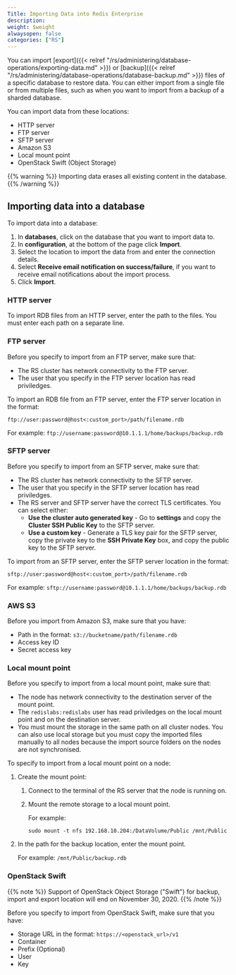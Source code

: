 ```yaml
---
Title: Importing Data into Redis Enterprise
description:
weight: $weight
alwaysopen: false
categories: ["RS"]
---
```

You can import [export]({{< relref "/rs/administering/database-operations/exporting-data.md" >}})
or [backup]({{< relref "/rs/administering/database-operations/database-backup.md" >}})
files of a specific database to restore data.
You can either import from a single file or from multiple files,
such as when you want to import from a backup of a sharded database.

You can import data from these locations:

- HTTP server
- FTP server
- SFTP server
- Amazon S3
- Local mount point
- OpenStack Swift (Object Storage)

{{% warning %}}
Importing data erases all existing content in the database.
{{% /warning %}}

## Importing data into a database

To import data into a database:

1. In **databases**, click on the database that you want to import data to.
1. In **configuration**, at the bottom of the page click **Import**.
1. Select the location to import the data from and enter the connection details.
1. Select **Receive email notification on success/failure**, if you want to receive
    email notifications about the import process.
1. Click **Import**.

### HTTP server

To import RDB files from an HTTP server, enter the path to the files. You must enter
each path on a separate line.

### FTP server

Before you specify to import from an FTP server, make sure that:

- The RS cluster has network connectivity to the FTP server.
- The user that you specify in the FTP server location has read priviledges.

To import an RDB file from an FTP server, enter the FTP server location in the format:

```src
ftp://user:password@host<:custom_port>/path/filename.rdb
```

For example: `ftp://username:password@10.1.1.1/home/backups/backup.rdb`

### SFTP server

Before you specify to import from an SFTP server, make sure that:

- The RS cluster has network connectivity to the SFTP server.
- The user that you specify in the SFTP server location has read priviledges.
- The RS server and SFTP server have the correct TLS certificates. You can select either:
    - **Use the cluster auto generated key** - Go to **settings** and copy the **Cluster SSH Public Key**
        to the SFTP server.
    - **Use a custom key** - Generate a TLS key pair for the SFTP server, copy the private key to
        the **SSH Private Key** box, and copy the public key to the SFTP server.

To import from an SFTP server, enter the SFTP server location in the format:

```src
sftp://user:password@host<:custom_port>/path/filename.rdb
```

For example: `sftp://username:password@10.1.1.1/home/backups/backup.rdb`

### AWS S3

Before you import from Amazon S3, make sure that you have:

- Path in the format: `s3://bucketname/path/filename.rdb`
- Access key ID
- Secret access key

### Local mount point

Before you specify to import from a local mount point, make sure that:

- The node has network connectivity to the destination server of the mount point.
- The `redislabs:redislabs` user has read priviledges on the local mount point
and on the destination server.
- You must mount the storage in the same path on all cluster nodes.
    You can also use local storage but you must copy the imported files manually to all nodes
    because the import source folders on the nodes are not synchronised.

To specify to import from a local mount point on a node:

1. Create the mount point:
    1. Connect to the terminal of the RS server that the node is running on.
    1. Mount the remote storage to a local mount point.

        For example:

        ```src
        sudo mount -t nfs 192.168.10.204:/DataVolume/Public /mnt/Public
        ```

1. In the path for the backup location, enter the mount point.

    For example: `/mnt/Public/backup.rdb`

### OpenStack Swift
 {{% note %}}
 Support of OpenStack Object Storage ("Swift") for backup, import and export location will end on November 30, 2020.
 {{% /note %}}

Before you specify to import from OpenStack Swift, make sure that you have:

- Storage URL in the format: `https://<openstack_url>/v1`
- Container
- Prefix (Optional)
- User
- Key
